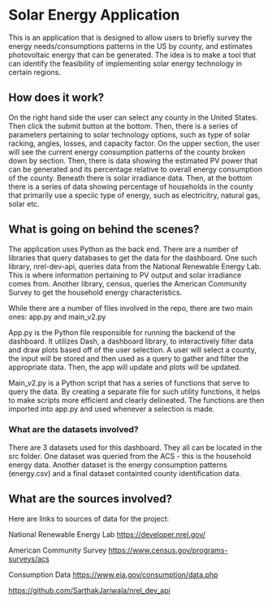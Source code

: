 # Solar Energy Application
This is an application that is designed to allow users to briefly survey the energy needs/consumptions patterns in the US by county, and estimates photovoltaic energy that can be generated. The idea is to make a tool that can identify the feasibility of implementing solar energy technology in certain regions.

## How does it work?

On the right hand side the user can select any county in the United States. Then click the submit button at the bottom. Then, there is a series of parameters pertaining to solar technology options, such as type of solar racking, angles, losses, and capacity factor. On the upper section, the user will see the current energy consumption patterns of the county broken down by section. Then, there is data showing the estimated PV power that can be generated and its percentage relative to overall energy consumption of the county. Beneath there is solar irradiance data. Then, at the bottom there is a series of data showing percentage of households in the county that primarily use a speciic type of energy, such as electricitry, natural gas, solar etc.

## What is going on behind the scenes?

The application uses Python as the back end. There are a number of libraries that query databases to get the data for the dashboard. One such library, nrel-dev-api, queries data from the National Renewable Energy Lab. This is where information pertaining to PV output and solar irradiance comes from. Another library, census, queries the American Community Survey to get the household energy characteristics. 

While there are a number of files involved in the repo, there are two main ones: app.py and main_v2.py

App.py is the Python file responsible for running the backend of the dashboard. It utilizes Dash, a dashboard library, to interactively filter data and draw plots based off of the user selection. A user will select a county, the input will be stored and then used as a query to gather and filter the appropriate data. Then, the app will update and plots will be updated.

Main_v2.py is a Python script that has a series of functions that serve to query the data. By creating a separate file for such utility functions, it helps to make scripts more efficient and clearly delineated. The functions are then imported into app.py and used whenever a selection is made.

### What are the datasets involved?

There are 3 datasets used for this dashboard. They all can be located in the src folder. One dataset was queried from the ACS - this is the household energy data. Another dataset is the energy consumption patterns (energy.csv) and a final dataset containted county identification data.

## What are the sources involved?

Here are links to sources of data for the project:

National Renewable Energy Lab
https://developer.nrel.gov/

American Community Survey
https://www.census.gov/programs-surveys/acs

Consumption Data
https://www.eia.gov/consumption/data.php





https://github.com/SarthakJariwala/nrel_dev_api
